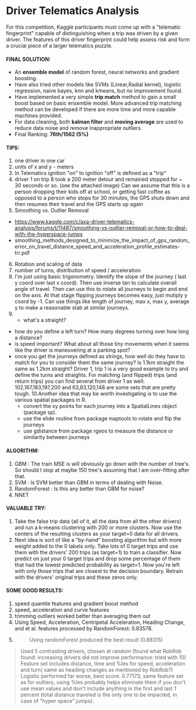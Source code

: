 Driver Telematics Analysis
==========================

For this competition, Kaggle participants must come up with a "telematic fingerprint" capable of distinguishing when a trip was driven by a given driver. The features of this driver fingerprint could help assess risk and form a crucial piece of a larger telematics puzzle.

#### FINAL SOLUTION:
- An <b>ensemble model</b> of random forest, neural networks and gradient boosting. <br>
- Have also tried other models like SVMs (Linear,Radial kernel), logistic regression, naive bayes, knn and kmeans, but no improvement found. <br>
- Have implemented a very simple <b>trip match</b> method to gain a small boost based on basic ensemble model. More advanced trip matching method can be developed if there are more time and more capable machines provided. <br>
- For data cleaning, both <b>kalman filter</b> and <b>moving average</b> are used to reduce data noise and remove inappropriate outliers. <br>
- Final Ranking: <b>76th/1562 (5%)</b> <br>

#### TIPS:
1. one driver in one car
2. units of x and y - meters
3. In Telematics ignition "on" to ignition "off" is defined as a "trip"
4. driver 1 on trip 8 took a 200 meter detour and remained stopped for ~ 30 seconds or so.   (see the attached image) Can we assume that this is a person dropping their kids off at school, or getting fast coffee as opposed to a person who stops for 30 minutes, the GPS shuts down and then resumes their travel and the GPS starts up again
5. Smoothing vs. Outlier Removal 
 - https://www.kaggle.com/c/axa-driver-telematics-analysis/forums/t/11487/smoothing-vs-outlier-removal-or-how-to-deal-with-the-hyperspace-jumps
 - smoothing_methods_designed_to_minimize_the_impact_of_gps_random_error_on_travel_distance_speed_and_acceleration_profile_estimates-trr.pdf
6. Rotation and scaling of data
7. number of turns, distribution of speed / acceleration
8. I'm just using basic trigonometry. Identify the slope of the journey ( last y coord over last x coord). Then use inverse tan to calculate overall angle of travel. Then can use this to rotate all journeys to begin and end on the axis. At that stage flipping journeys becomes easy, just mutiply y coord by -1.
Can use things like length of journey, max x, max y, average y to make a reasonable stab at similar journeys.
9. * what's a straight?
* how do you define a left turn? How many degrees turning over how long a distance?
* is speed important? What about all those tiny movements when it seems like the driver is maneuvering at a parking spot?
* once you get the journeys defined as strings, how well do they have to match for you to consider them the same journey? Is 1.1km straight the same as 1.2km straight?
Driver 1, trip 1 is a very good example to try and define the turns and straights. For matching (and flipped) trips (and return trips) you can find several from driver 1 as well: 102,167,183,197,200 and 63,83,120,148 are some sets that are pretty tough.
10.Another idea that may be worth investigating is to use the various spatial packages in R.
	- convert the xy points for each journey into a SpatialLines object (package sp).
	- use the elide routine from package maptools to rotate and flip the journeys
	- use gdistance from package rgeos to measure the distance or similarity between journeys


#### ALGORITHM:
1. GBM : The train MSE is will obviously go down with the number of tree's. So should I stop at maybe 150 tree's assuming that I am over-fitting after that.
2. SVM :  Is SVM better than GBM in terms of dealing with Noise.
3. RandomForest : Is this any better than GBM for noise?
4. NNET

#### VALUABLE TRY:
1. Take the false trip data (all of it, all the data from all the other drivers) and run a k-means clustering with 200 or more clusters. Now use the centers of the resulting clusters as your target=0 data for all drivers.
2. Next idea is sort of like a "by-hand" boosting algorithm but with more weight added to the 0 labels only.
Take lots of 0 target trips and use them with the drivers' 200 trips (as target=1) to train a classifier. Now predict on just your 0 target trips and drop some percentage of them that had the lowest predicted probability as target=1. Now you're left with only those trips that are closest to the decision boundary. Retrain with the drivers' original trips and these zeros only.

#### SOME GOOD RESULTS:
1. speed quantile features and gradient boost method
2. speed, acceleration and curve features
3. trimming outliers worked better than averaging them out 
4. Using Speed, Acceleration, Centripetal Acceleration, Heading Change, and et al. features processed by RandomForest: 0.83578.
5. > Using randomForest produced the best result (0.88315)
> Used 5 contrasting drivers, chosen at random (found what RobRob found: increasing drivers did not improve performance: tried with 10)
> Feature set includes distance, time and %les for speed, acceleration and turn( same as heading changes as mentioned by RobRob?)
> Logistic performed far worse, best score: 0.77173, same feature set
> as for outliers, using %les probably helps eliminate them if you don't use mean values and don't include anything in the first and last 1 percent (total distance traveled is the only one to be impacted, in case of "hyper space"  jumps). 
